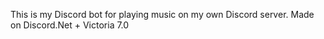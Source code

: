 This is my Discord bot for playing music on my own Discord server. Made on Discord.Net + Victoria 7.0

